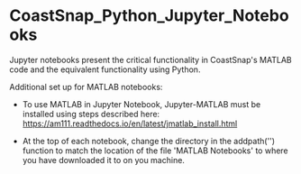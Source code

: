 # CoastSnap_Python_Jupyter_Notebooks
Jupyter notebooks present the critical functionality in CoastSnap's MATLAB code and the equivalent functionality using Python.

Additional set up for MATLAB notebooks:
- To use MATLAB in Jupyter Notebook, Jupyter-MATLAB must be installed using steps described here: https://am111.readthedocs.io/en/latest/jmatlab_install.html

- At the top of each notebook, change the directory in the addpath('') function to match the location of the file 'MATLAB Notebooks' to where you have downloaded it to on you machine.
